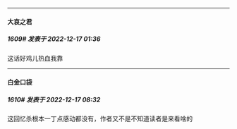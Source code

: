 

*****

####  大哀之君  
##### 1609#       发表于 2022-12-17 01:36

这话好鸡儿热血我靠



*****

####  白金口袋  
##### 1610#       发表于 2022-12-17 08:32

这回忆杀根本一丁点感动都没有，作者又不是不知道读者是来看啥的

